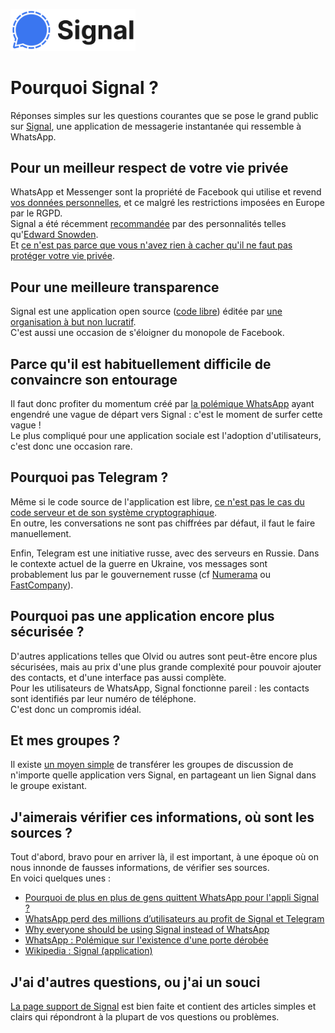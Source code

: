 [<img src="logo.png" width="200" alt="" />](https://signal.org/fr/)

# Pourquoi Signal ?

Réponses simples sur les questions courantes que se pose le grand public sur [Signal](https://signal.org/fr/), une application de messagerie instantanée qui ressemble à WhatsApp.

## Pour un meilleur respect de votre vie privée

WhatsApp et Messenger sont la propriété de Facebook qui utilise et revend [vos données personnelles](data.png), et ce malgré les restrictions imposées en Europe par le RGPD.\
Signal a été récemment [recommandée](https://fr.wikipedia.org/wiki/Signal_(application)#Recommandations) par des personnalités telles qu'[Edward Snowden](https://twitter.com/Snowden/status/1347217810368442368).\
Et [ce n'est pas parce que vous n'avez rien à cacher qu'il ne faut pas protéger votre vie privée](https://www.amnesty.org/fr/latest/campaigns/2015/04/7-reasons-why-ive-got-nothing-to-hide-is-the-wrong-response-to-mass-surveillance/).

## Pour une meilleure transparence

Signal est une application open source ([code libre](https://fr.wikipedia.org/wiki/Logiciel_libre)) éditée par [une organisation à but non lucratif](https://en.wikipedia.org/wiki/Signal_Foundation).\
C'est aussi une occasion de s'éloigner du monopole de Facebook.

## Parce qu'il est habituellement difficile de convaincre son entourage

Il faut donc profiter du momentum créé par [la polémique WhatsApp](https://www.phonandroid.com/whatsapp-menace-de-fermer-votre-compte-si-vous-refusez-le-partage-de-donnees-avec-facebook.html) ayant engendré une vague de départ vers Signal : c'est le moment de surfer cette vague !\
Le plus compliqué pour une application sociale est l'adoption d'utilisateurs, c'est donc une occasion rare.

## Pourquoi pas Telegram ?

Même si le code source de l'application est libre, [ce n'est pas le cas du code serveur et de son système cryptographique](https://fr.wikipedia.org/wiki/Telegram_(application)#Critiques_et_s%C3%A9curit%C3%A9).\
En outre, les conversations ne sont pas chiffrées par défaut, il faut le faire manuellement.

Enfin, Telegram est une initiative russe, avec des serveurs en Russie. Dans le contexte actuel de la guerre en Ukraine, vos messages sont probablement lus par le gouvernement russe (cf [Numerama](https://www.numerama.com/tech/869899-la-guerre-ukraine-russie-repose-la-question-de-la-securite-de-telegram.html) ou [FastCompany](https://www.fastcompany.com/90725423/signals-founder-warns-ukrainians-about-using-telegram-heres-why)).

## Pourquoi pas une application encore plus sécurisée ?

D'autres applications telles que Olvid ou autres sont peut-être encore plus sécurisées, mais au prix d'une plus grande complexité pour pouvoir ajouter des contacts, et d'une interface pas aussi complète.\
Pour les utilisateurs de WhatsApp, Signal fonctionne pareil : les contacts sont identifiés par leur numéro de téléphone.\
C'est donc un compromis idéal.

## Et mes groupes ?

Il existe [un moyen simple](https://www.numerama.com/tech/680997-comment-migrer-son-groupe-whatsapp-dans-signal.html) de transférer les groupes de discussion de n'importe quelle application vers Signal, en partageant un lien Signal dans le groupe existant.

## J'aimerais vérifier ces informations, où sont les sources ?

Tout d'abord, bravo pour en arriver là, il est important, à une époque où on nous innonde de fausses informations, de vérifier ses sources.\
En voici quelques unes :

- [Pourquoi de plus en plus de gens quittent WhatsApp pour l'appli Signal ?](https://www.franceinter.fr/societe/pourquoi-de-plus-en-plus-de-gens-quittent-whatsapp-pour-l-appli-signal)
- [WhatsApp perd des millions d’utilisateurs au profit de Signal et Telegram](https://www.phonandroid.com/whatsapp-perd-millions-utilisateurs-profit-signal-telegram.html)
- [Why everyone should be using Signal instead of WhatsApp](https://www.wired.co.uk/article/signal-vs-whatsapp)
- [WhatsApp : Polémique sur l'existence d'une porte dérobée](https://fr.wikipedia.org/wiki/WhatsApp#Pol%C3%A9mique_sur_l'existence_d'une_porte_d%C3%A9rob%C3%A9e)
- [Wikipedia : Signal (application)](https://fr.wikipedia.org/wiki/Signal_(application))

## J'ai d'autres questions, ou j'ai un souci

[La page support de Signal](https://support.signal.org/hc/fr) est bien faite et contient des articles simples et clairs qui répondront à la plupart de vos questions ou problèmes.
